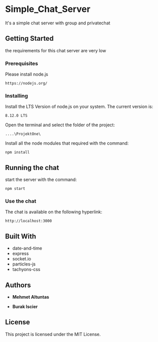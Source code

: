 # Simple_Chat_Server

It's a simple chat server with group and privatechat

## Getting Started

the requirements for this chat server are very low

### Prerequisites

Please install node.js

```
https://nodejs.org/
```

### Installing

Install the LTS Version of node.js on your system. The current version is:

```
8.12.0 LTS
```

Open the terminal and select the folder of the project:

```
....\ProjektOne\
```

Install all the node modules that required with the command:

```
npm install
```

## Running the chat

start the server with the command:

```
npm start
```

### Use the chat

The chat is available on the following hyperlink:

```
http://localhost:3000
```

## Built With

* date-and-time
* express
* socket.io
* particles-js
* tachyons-css

## Authors

* **Mehmet Altuntas**

* **Burak Iscier**

## License

This project is licensed under the MIT License.

